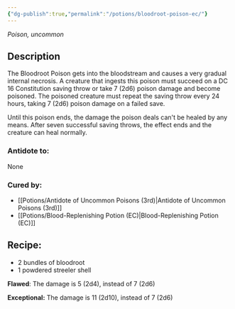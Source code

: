 ```yaml
---
{"dg-publish":true,"permalink":"/potions/bloodroot-poison-ec/"}
---
```


*Poison, uncommon* 

## Description

The Bloodroot Poison gets into the bloodstream and causes a very gradual internal necrosis. A creature that ingests this poison must succeed on a DC 16 Constitution saving throw or take 7 (2d6) poison damage and become poisoned. The poisoned creature must repeat the saving throw every 24 hours, taking 7 (2d6) poison damage on a failed save.

Until this poison ends, the damage the poison deals can't be healed by any means. After seven successful saving throws, the effect ends and the creature can heal normally.

### Antidote to: 
None

### Cured by:
- [[Potions/Antidote of Uncommon Poisons (3rd)\|Antidote of Uncommon Poisons (3rd)]]
- [[Potions/Blood-Replenishing Potion (EC)\|Blood-Replenishing Potion (EC)]]

## Recipe:

- 2 bundles of bloodroot
- 1 powdered streeler shell

**Flawed**:
The damage is 5 (2d4), instead of 7 (2d6)

**Exceptional:** 
The damage is 11 (2d10), instead of 7 (2d6)